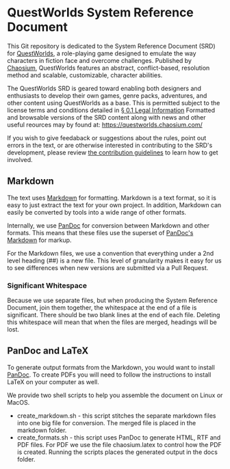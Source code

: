 # QuestWorlds System Reference Document

This Git repository is dedicated to the System Reference Document (SRD) for [QuestWorlds](https://questworlds.chaosium.com/), a role-playing game designed to emulate the way characters in fiction face and overcome challenges. Published by [Chaosium](https://www.chaosium.com), QuestWorlds features an abstract, conflict-based, resolution method and scalable, customizable, character abilities.

The QuestWorlds SRD is geared toward enabling both designers and enthusiasts to develop their own games, genre packs, adventures, and other content using QuestWorlds as a base. This is permitted subject to the license terms and conditions detailed in [§ 0.1 Legal Information](0.1_Legal_Information.md)
Formatted and browsable versions of the SRD content along with news and other useful reources may by found at: https://questworlds.chaosium.com/ 

If you wish to give feedaback or suggestions about the rules, point out errors in the text, or are otherwise interested in contributing to the SRD's development, please review [the contribution guidelines](CONTRIBUTING.MD) to learn how to get involved.

## Markdown

The text uses [Markdown](https://daringfireball.net/projects/markdown/syntax) for formatting. Markdown is a text format, so it is easy to just extract the text for your own project. In addition, Markdown can easily be converted by tools into a wide range of other formats.

Internally, we use [PanDoc](https://pandoc.org/index.html) for conversion between Markdown and other formats. This means that these files use the superset of [PanDoc's Markdown](https://pandoc.org/MANUAL.html#pandocs-markdown) for markup.

For the Markdown files, we use a convention that everything under a 2nd level heading (##) is a new file. This level of granularity makes it easy for us to see differences when new versions are submitted via a Pull Request.

### Significant Whitespace

Because we use separate files, but when producing the System Reference Document, join them together, the whitespace at the end of a file is significant. There should be two blank lines at the end of each file. Deleting this whitespace will mean that when the files are merged, headings will be lost.

## PanDoc and LaTeX

To generate output formats from the Markdown, you would want to install [PanDoc](https://pandoc.org/installing.html). To create PDFs you will need to follow the instructions to install LaTeX on your computer as well.

We provide two shell scripts to help you assemble the document on Linux or MacOS.

* create_markdown.sh - this script stitches the separate markdown files into one big file for conversion. The merged file is placed in the markdown folder.
* create_formats.sh - this script uses PanDoc to generate HTML, RTF and PDF files. For PDF we use the file chaosium.latex to control how the PDF is created. Running the scripts places the generated output in the docs folder.


